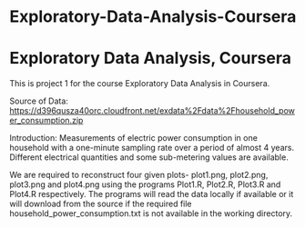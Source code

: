Exploratory-Data-Analysis-Coursera
==================================

# Exploratory Data Analysis, Coursera

This is project 1 for the course Exploratory Data Analysis in Coursera.

Source of Data: https://d396qusza40orc.cloudfront.net/exdata%2Fdata%2Fhousehold_power_consumption.zip

Introduction: Measurements of electric power consumption in one household with a one-minute sampling rate over a period of almost 4 years. Different electrical quantities and some sub-metering values are available.

We are required to reconstruct four given plots- plot1.png, plot2.png, plot3.png and plot4.png using the programs Plot1.R, Plot2.R, Plot3.R and Plot4.R respectively.
The programs will read the data locally if available or it will download from the source if the required file household_power_consumption.txt is not available in the working directory.
